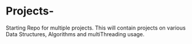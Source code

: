 # Projects-
Starting Repo for multiple projects.
This will contain projects on various Data Structures, Algorithms and multiThreading usage. 
